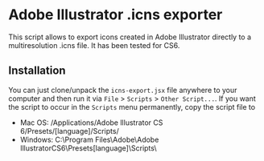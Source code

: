 # Adobe Illustrator .icns exporter

This script allows to export icons created in Adobe Illustrator directly to a multiresolution .icns file. It has been tested for CS6.

## Installation

You can just clone/unpack the `icns-export.jsx` file anywhere to your computer and then run it via `File` > `Scripts` > `Other Script...`. If you want the script to occur in the `Scripts` menu permanently, copy the script file to

* Mac OS: /Applications/Adobe lllustrator CS 6/Presets/[language]/Scripts/
* Windows: C:\Program Files\Adobe\Adobe lllustratorCS6\Presets[language]\Scripts\
